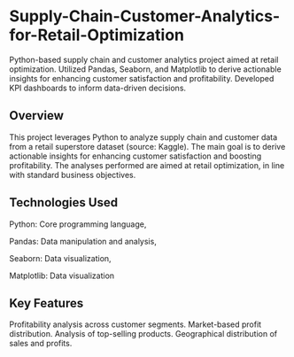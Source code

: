 # Supply-Chain-Customer-Analytics-for-Retail-Optimization
Python-based supply chain and customer analytics project aimed at retail optimization. Utilized Pandas, Seaborn, and Matplotlib to derive actionable insights for enhancing customer satisfaction and profitability. Developed KPI dashboards to inform data-driven decisions.
## Overview
This project leverages Python to analyze supply chain and customer data from a retail superstore dataset (source: Kaggle). The main goal is to derive actionable insights for enhancing customer satisfaction and boosting profitability. The analyses performed are aimed at retail optimization, in line with standard business objectives.

## Technologies Used
Python: Core programming language,

Pandas: Data manipulation and analysis,

Seaborn: Data visualization,

Matplotlib: Data visualization

## Key Features
Profitability analysis across customer segments.
Market-based profit distribution.
Analysis of top-selling products.
Geographical distribution of sales and profits.
